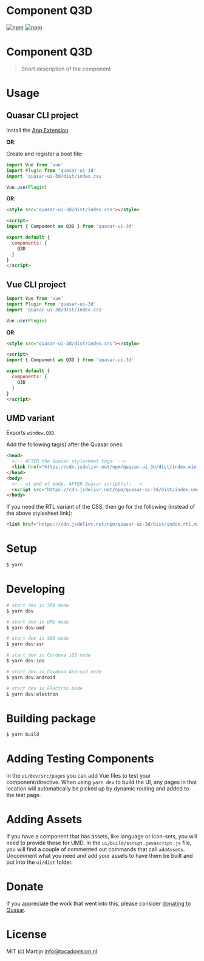 # Component Q3D

[![npm](https://img.shields.io/npm/v/quasar-ui-3d.svg?label=quasar-ui-3d)](https://www.npmjs.com/package/quasar-ui-3d)
[![npm](https://img.shields.io/npm/dt/quasar-ui-3d.svg)](https://www.npmjs.com/package/quasar-ui-3d)

# Component Q3D
> Short description of the component


# Usage

## Quasar CLI project

Install the [App Extension](../app-extension).

**OR**:

Create and register a boot file:

```js
import Vue from 'vue'
import Plugin from 'quasar-ui-3d'
import 'quasar-ui-3d/dist/index.css'

Vue.use(Plugin)
```

**OR**:

```html
<style src="quasar-ui-3d/dist/index.css"></style>

<script>
import { Component as Q3D } from 'quasar-ui-3d'

export default {
  components: {
    Q3D
  }
}
</script>
```

## Vue CLI project

```js
import Vue from 'vue'
import Plugin from 'quasar-ui-3d'
import 'quasar-ui-3d/dist/index.css'

Vue.use(Plugin)
```

**OR**:

```html
<style src="quasar-ui-3d/dist/index.css"></style>

<script>
import { Component as Q3D } from 'quasar-ui-3d'

export default {
  components: {
    Q3D
  }
}
</script>
```

## UMD variant

Exports `window.Q3D`.

Add the following tag(s) after the Quasar ones:

```html
<head>
  <!-- AFTER the Quasar stylesheet tags: -->
  <link href="https://cdn.jsdelivr.net/npm/quasar-ui-3d/dist/index.min.css" rel="stylesheet" type="text/css">
</head>
<body>
  <!-- at end of body, AFTER Quasar script(s): -->
  <script src="https://cdn.jsdelivr.net/npm/quasar-ui-3d/dist/index.umd.min.js"></script>
</body>
```
If you need the RTL variant of the CSS, then go for the following (instead of the above stylesheet link):
```html
<link href="https://cdn.jsdelivr.net/npm/quasar-ui-3d/dist/index.rtl.min.css" rel="stylesheet" type="text/css">
```

# Setup
```bash
$ yarn
```

# Developing
```bash
# start dev in SPA mode
$ yarn dev

# start dev in UMD mode
$ yarn dev:umd

# start dev in SSR mode
$ yarn dev:ssr

# start dev in Cordova iOS mode
$ yarn dev:ios

# start dev in Cordova Android mode
$ yarn dev:android

# start dev in Electron mode
$ yarn dev:electron
```

# Building package
```bash
$ yarn build
```

# Adding Testing Components
in the `ui/dev/src/pages` you can add Vue files to test your component/directive. When using `yarn dev` to build the UI, any pages in that location will automatically be picked up by dynamic routing and added to the test page.

# Adding Assets
If you have a component that has assets, like language or icon-sets, you will need to provide these for UMD. In the `ui/build/script.javascript.js` file, you will find a couple of commented out commands that call `addAssets`. Uncomment what you need and add your assets to have them be built and put into the `ui/dist` folder.

# Donate
If you appreciate the work that went into this, please consider [donating to Quasar](https://donate.quasar.dev).

# License
MIT (c) Martijn <info@tocadovision.nl>
